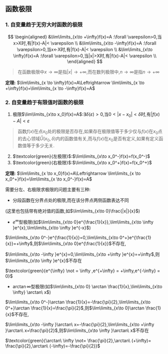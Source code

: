 ## 函数极限

### 1. 自变量趋于无穷大时函数的极限

$$
\begin{aligned}
&\lim\limits_{x\to +\infty}f(x)=A :\forall \varepsilon>0,当x>X时,有|f(x)-A|< \varepsilon \\
&\lim\limits_{x\to -\infty}f(x)=A :\forall \varepsilon>0,当x<-X时,有|f(x)-A|< \varepsilon \\
&\lim\limits_{x\to \infty}f(x)=A :\forall \varepsilon>0,当|x|>X时,有|f(x)-A|< \varepsilon \\
\end{aligned}
$$

> 在函数极限中$x \to \infty$是指$|x|\to +\infty$,而在数列极限中,$n\to \infty$是指$n\to +\infty$

**定理:**
$\lim\limits_{x \to \infty}f(x)=A\Leftrightarrow \lim\limits_{x \to +\infty}f(x)=\lim\limits_{x \to -\infty}f(x)=A$

### 2. 自变量趋于有限值时函数的极限

1. 极限$\lim\limits_{x\to x_0}f(x)=A$:$\exists \delta(\varepsilon)>0$,当$0<|x-x_0|<\delta$时,有$|f(x)-A|<\varepsilon$

> 函数$f(x)$在点$x_{0}$处的极限是否存在,如果存在极限值等于多少仅与$f(x)$在$x_{0}$点的去心领域$\mathring{U}(x_0,\delta)$内的函数值有关,而与$f(x)$在$x_{0}$是否有定义,如果有定义函数值等于多少无关.

2. $\textcolor{green}{左极限}$:$\lim\limits_{x\to x_0^-}f(x)=f(x_0^-)$
3. $\textcolor{green}{右极限}$:$\lim\limits_{x\to x_0^+}f(x)=f(x_0^+)$

**定理:**
$\lim\limits_{x \to x_0}f(x)=A\Leftrightarrow \lim\limits_{x \to x_0^+}f(x)=\lim\limits_{x \to x_0^-}f(x)=A$

需要分左、右极限求极限的问题主要有三种:

- 分段函数在分界点处的极限,而在该分界点两侧函数表达不同

(这里也包括带有绝对值的函数,如$\lim\limits_{x\to 0}\frac{|x|}{x}$)

- $e^{\infty}$型极限(如$\lim\limits_{x\to 0}e^{\frac{1}{x}},\lim\limits_{x\to \infty }e^{x},\lim\limits_{x\to \infty }e^{-x}$)

$\lim\limits_{x\to 0^-}e^{\frac{1}{x}}=0,\lim\limits_{x\to 0^+}e^{\frac{1}{x}}=+\infty$,则$\lim\limits_{x\to 0}e^{\frac{1}{x}}$不存在,

$\lim\limits_{x\to -\infty }e^{x}=0,\lim\limits_{x\to +\infty }e^{x}=+\infty$,则$\lim\limits_{x\to \infty }e^{x}$不存在

$\textcolor{green}{e^{\infty} \not = \infty ,e^{+\infty} = +\infty,e^{-\infty} = 0}$

- $\arctan \infty$型极限(如$\lim\limits_{x\to 0} \arctan \frac{1}{x},\lim\limits_{x\to \infty} \arctan\ x$)

$\lim\limits_{x\to 0^-}\arctan \frac{1}{x}=-\frac{\pi}{2},\lim\limits_{x\to 0^+}\arctan \frac{1}{x}=\frac{\pi}{2}$,则$\lim\limits_{x\to 0}\arctan \frac{1}{x}$不存在,

$\lim\limits_{x\to -\infty }\arctan\ x=-\frac{\pi}{2},\lim\limits_{x\to +\infty }\arctan\ x=\frac{\pi}{2}$,则$\lim\limits_{x\to \infty }\arctan\ x$不存在

$\textcolor{green}{\arctan\ \infty \not= \frac{\pi}{2},\arctan\ (+\infty)= \frac{\pi}{2},\arctan\ (-\infty)=-\frac{\pi}{2}}$

